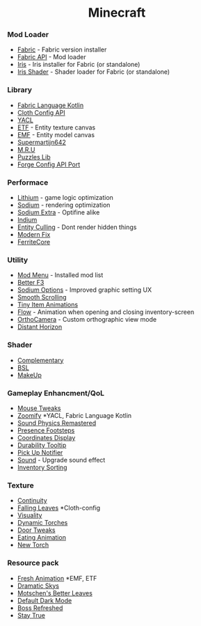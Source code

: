 <h1 align="center" id="title">Minecraft</h1>

### Mod Loader
- [Fabric](https://fabricmc.net/use/installer/) - Fabric version installer
- [Fabric API](https://www.curseforge.com/minecraft/mc-mods/fabric-api) - Mod loader
- [Iris](https://www.irisshaders.dev/download) - Iris installer for Fabric (or standalone)
- [Iris Shader](https://modrinth.com/mod/iris) - Shader loader for Fabric (or standalone)

### Library
- [Fabric Language Kotlin](https://modrinth.com/mod/fabric-language-kotlin)
- [Cloth Config API](https://modrinth.com/mod/cloth-config)
- [YACL](https://modrinth.com/mod/yacl)
- [ETF](https://modrinth.com/mod/entitytexturefeatures) - Entity texture canvas
- [EMF](https://modrinth.com/mod/entity-model-features) - Entity model canvas
- [Supermartijn642](https://modrinth.com/mod/supermartijn642s-core-lib)
- [M.R.U](https://modrinth.com/mod/mru)
- [Puzzles Lib](https://modrinth.com/mod/puzzles-lib)
- [Forge Config API Port](https://modrinth.com/mod/forge-config-api-port)

### Performace
- [Lithium](https://modrinth.com/mod/lithium) - game logic optimization
- [Sodium](https://modrinth.com/mod/sodium) - rendering optimization
- [Sodium Extra](https://modrinth.com/mod/sodium-extra) - Optifine alike
- [Indium](https://modrinth.com/mod/indium)
- [Entity Culling](https://modrinth.com/mod/entityculling) - Dont render hidden things
- [Modern Fix](https://modrinth.com/mod/modernfix)
- [FerriteCore](https://modrinth.com/mod/ferrite-core)

### Utility
- [Mod Menu](https://modrinth.com/mod/modmenu/gallery) - Installed mod list
- [Better F3](https://modrinth.com/mod/betterf3/gallery)
- [Sodium Options](https://modrinth.com/mod/reeses-sodium-options) - Improved graphic setting UX
- [Smooth Scrolling](https://modrinth.com/mod/smooth-scroll)
- [Tiny Item Animations](https://modrinth.com/mod/tiny-item-animations)
- [Flow](https://modrinth.com/mod/flow) - Animation when opening and closing inventory-screen
- [OrthoCamera](https://modrinth.com/mod/orthocamera) - Custom orthographic view mode
- [Distant Horizon](https://www.curseforge.com/minecraft/mc-mods/distant-horizons)

### Shader
- [Complementary](https://modrinth.com/shader/complementary-reimagined)
- [BSL](https://modrinth.com/shader/bsl-shaders)
- [MakeUp](https://www.curseforge.com/minecraft/shaders/makeup-ultra-fast-shader)

### Gameplay Enhancment/QoL
- [Mouse Tweaks](https://modrinth.com/mod/mouse-tweaks)
- [Zoomify](https://modrinth.com/mod/zoomify) *YACL, Fabric Language Kotlin
- [Sound Physics Remastered](https://modrinth.com/mod/sound-physics-remastered)
- [Presence Footsteps](https://modrinth.com/mod/presence-footsteps)
- [Coordinates Display](https://modrinth.com/mod/coordinates-display)
- [Durability Tooltip](https://modrinth.com/mod/durability-tooltip)
- [Pick Up Notifier](https://modrinth.com/mod/pick-up-notifier)
- [Sound](https://modrinth.com/mod/sound) - Upgrade sound effect
- [Inventory Sorting](https://modrinth.com/mod/inventory-sorting)

### Texture
- [Continuity](https://modrinth.com/mod/continuity)
- [Falling Leaves](https://modrinth.com/mod/fallingleaves) *Cloth-config
- [Visuality](https://modrinth.com/mod/visuality)
- [Dynamic Torches](https://udisen.com/dynamic-torches/)
- [Door Tweaks](https://modrinth.com/resourcepack/door-tweaks/gallery)
- [Eating Animation](https://modrinth.com/mod/eating-animation)
- [New Torch](https://modrinth.com/resourcepack/new-torches)

### Resource pack
- [Fresh Animation](https://modrinth.com/resourcepack/fresh-animations) *EMF, ETF
- [Dramatic Skys](https://modrinth.com/resourcepack/dramatic-skys)
- [Motschen's Better Leaves](https://modrinth.com/resourcepack/better-leaves)
- [Default Dark Mode](https://modrinth.com/resourcepack/default-dark-mode)
- [Boss Refreshed](https://www.curseforge.com/minecraft/texture-packs/boss-refreshed)
- [Stay True](https://www.curseforge.com/minecraft/texture-packs/stay-true)
